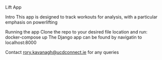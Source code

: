 Lift App

Intro
This app is designed to track workouts for analysis, with a particular emphasis on powerlifting

Running the app
Clone the repo to your desired file location and run:
docker-compose up
The Django app can be found by navigatin to localhost:8000

Contact
rory.kavanagh@ucdconnect.ie for any queries